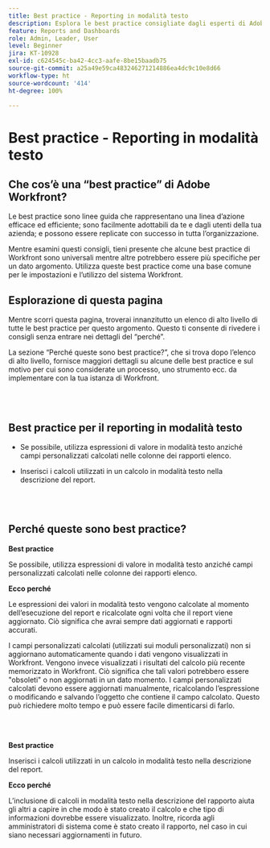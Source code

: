 ```yaml
---
title: Best practice - Reporting in modalità testo
description: Esplora le best practice consigliate dagli esperti di Adobe Workfront in merito all’impostazione, alla gestione e all’utilizzo della modalità di reporting in formato testo Workfront.
feature: Reports and Dashboards
role: Admin, Leader, User
level: Beginner
jira: KT-10928
exl-id: c624545c-ba42-4cc3-aafe-8be15baadb75
source-git-commit: a25a49e59ca483246271214886ea4dc9c10e8d66
workflow-type: ht
source-wordcount: '414'
ht-degree: 100%

---
```


# Best practice - Reporting in modalità testo

## Che cos’è una “best practice” di Adobe Workfront?

Le best practice sono linee guida che rappresentano una linea d’azione efficace ed efficiente; sono facilmente adottabili da te e dagli utenti della tua azienda; e possono essere replicate con successo in tutta l’organizzazione.

Mentre esamini questi consigli, tieni presente che alcune best practice di Workfront sono universali mentre altre potrebbero essere più specifiche per un dato argomento. Utilizza queste best practice come una base comune per le impostazioni e l’utilizzo del sistema Workfront.

## Esplorazione di questa pagina

Mentre scorri questa pagina, troverai innanzitutto un elenco di alto livello di tutte le best practice per questo argomento. Questo ti consente di rivedere i consigli senza entrare nei dettagli del “perché”.

La sezione “Perché queste sono best practice?”, che si trova dopo l’elenco di alto livello, fornisce maggiori dettagli su alcune delle best practice e sul motivo per cui sono considerate un processo, uno strumento ecc. da implementare con la tua istanza di Workfront.

</br>
</br>

## Best practice per il reporting in modalità testo

* Se possibile, utilizza espressioni di valore in modalità testo anziché campi personalizzati calcolati nelle colonne dei rapporti elenco.

* Inserisci i calcoli utilizzati in un calcolo in modalità testo nella descrizione del report.

</br>
</br>

## Perché queste sono best practice?

**Best practice**

Se possibile, utilizza espressioni di valore in modalità testo anziché campi personalizzati calcolati nelle colonne dei rapporti elenco.



**Ecco perché**

Le espressioni dei valori in modalità testo vengono calcolate al momento dell’esecuzione del report e ricalcolate ogni volta che il report viene aggiornato. Ciò significa che avrai sempre dati aggiornati e rapporti accurati.



I campi personalizzati calcolati (utilizzati sui moduli personalizzati) non si aggiornano automaticamente quando i dati vengono visualizzati in Workfront. Vengono invece visualizzati i risultati del calcolo più recente memorizzato in Workfront. Ciò significa che tali valori potrebbero essere &quot;obsoleti&quot; o non aggiornati in un dato momento. I campi personalizzati calcolati devono essere aggiornati manualmente, ricalcolando l’espressione o modificando e salvando l’oggetto che contiene il campo calcolato. Questo può richiedere molto tempo e può essere facile dimenticarsi di farlo.


</br>
</br>

**Best practice**

Inserisci i calcoli utilizzati in un calcolo in modalità testo nella descrizione del report.



**Ecco perché**

L’inclusione di calcoli in modalità testo nella descrizione del rapporto aiuta gli altri a capire in che modo è stato creato il calcolo e che tipo di informazioni dovrebbe essere visualizzato. Inoltre, ricorda agli amministratori di sistema come è stato creato il rapporto, nel caso in cui siano necessari aggiornamenti in futuro.
